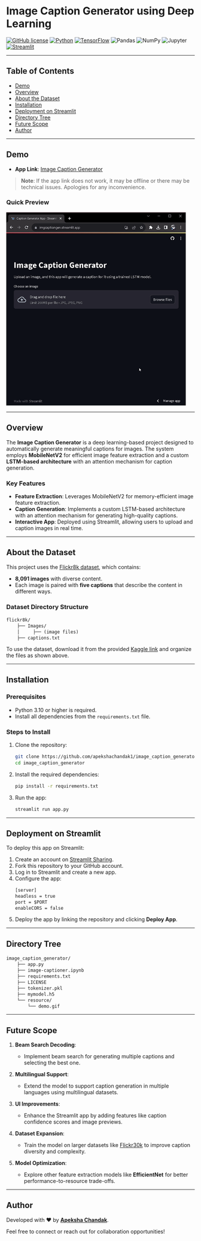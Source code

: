 # **Image Caption Generator using Deep Learning**

[![GitHub license](https://img.shields.io/github/license/apekshachandak1/image_caption_generator)](https://github.com/apekshachandak1/image_caption_generator/blob/main/LICENSE)
[![Python](https://img.shields.io/badge/-Python-3776AB?logo=python&logoColor=white)](https://www.python.org/)
[![TensorFlow](https://img.shields.io/badge/-TensorFlow-FF6F00?logo=tensorflow&logoColor=white)](https://www.tensorflow.org/)
![Pandas](https://img.shields.io/badge/-Pandas-150458?logo=pandas&logoColor=white)
![NumPy](https://img.shields.io/badge/-NumPy-013243?logo=numpy&logoColor=white)
![Jupyter](https://img.shields.io/badge/-Jupyter-F37626?logo=jupyter&logoColor=white)
[![Streamlit](https://img.shields.io/badge/-Streamlit-FF4B4B)](https://www.streamlit.io/)

---

## **Table of Contents**

- [Demo](#demo)
- [Overview](#overview)
- [About the Dataset](#about-the-dataset)
- [Installation](#installation)
- [Deployment on Streamlit](#deployment-on-streamlit)
- [Directory Tree](#directory-tree)
- [Future Scope](#future-scope)
- [Author](#author)

---

## **Demo**

- **App Link**: [Image Caption Generator](https://your-streamlit-app-link)

> **Note**: If the app link does not work, it may be offline or there may be technical issues. Apologies for any inconvenience.

### **Quick Preview**

![Image Caption Generator Demo](resource/demo.gif)

---

## **Overview**

The **Image Caption Generator** is a deep learning-based project designed to automatically generate meaningful captions for images. The system employs **MobileNetV2** for efficient image feature extraction and a custom **LSTM-based architecture** with an attention mechanism for caption generation.

### **Key Features**
- **Feature Extraction**: Leverages MobileNetV2 for memory-efficient image feature extraction.
- **Caption Generation**: Implements a custom LSTM-based architecture with an attention mechanism for generating high-quality captions.
- **Interactive App**: Deployed using Streamlit, allowing users to upload and caption images in real time.

---

## **About the Dataset**

This project uses the [Flickr8k dataset](https://www.kaggle.com/adityajn105/flickr8k), which contains:

- **8,091 images** with diverse content.
- Each image is paired with **five captions** that describe the content in different ways.

### **Dataset Directory Structure**
```
flickr8k/
    ├── Images/
    │     ├── (image files)
    ├── captions.txt
```

To use the dataset, download it from the provided [Kaggle link](https://www.kaggle.com/adityajn105/flickr8k) and organize the files as shown above.

---

## **Installation**

### **Prerequisites**
- Python 3.10 or higher is required.
- Install all dependencies from the `requirements.txt` file.

### **Steps to Install**
1. Clone the repository:
   ```bash
   git clone https://github.com/apekshachandak1/image_caption_generator.git
   cd image_caption_generator
   ```

2. Install the required dependencies:
   ```bash
   pip install -r requirements.txt
   ```

3. Run the app:
   ```bash
   streamlit run app.py
   ```

---

## **Deployment on Streamlit**

To deploy this app on Streamlit:

1. Create an account on [Streamlit Sharing](https://streamlit.io/).
2. Fork this repository to your GitHub account.
3. Log in to Streamlit and create a new app.
4. Configure the app:
   ```
   [server]
   headless = true
   port = $PORT
   enableCORS = false
   ```
5. Deploy the app by linking the repository and clicking **Deploy App**.

---

## **Directory Tree**

```
image_caption_generator/
    ├── app.py
    ├── image-captioner.ipynb
    ├── requirements.txt
    ├── LICENSE
    ├── tokenizer.pkl
    ├── mymodel.h5
    └── resource/
        └── demo.gif
```

---

## **Future Scope**

1. **Beam Search Decoding**:
   - Implement beam search for generating multiple captions and selecting the best one.
   
2. **Multilingual Support**:
   - Extend the model to support caption generation in multiple languages using multilingual datasets.
   
3. **UI Improvements**:
   - Enhance the Streamlit app by adding features like caption confidence scores and image previews.
   
4. **Dataset Expansion**:
   - Train the model on larger datasets like [Flickr30k](https://www.kaggle.com/datasets/hsankesara/flickr-image-dataset) to improve caption diversity and complexity.

5. **Model Optimization**:
   - Explore other feature extraction models like **EfficientNet** for better performance-to-resource trade-offs.

---

## **Author**

Developed with ❤️ by **[Apeksha Chandak](https://www.linkedin.com/in/apeksha-chandak/)**.

Feel free to connect or reach out for collaboration opportunities!
